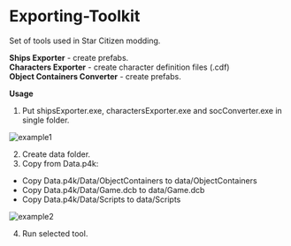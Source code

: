 # Exporting-Toolkit
Set of tools used in Star Citizen modding.

**Ships Exporter** - create prefabs.  
**Characters Exporter** - create character definition files (.cdf)  
**Object Containers Converter** - create prefabs.  

**Usage**

1. Put shipsExporter.exe, charactersExporter.exe and socConverter.exe in single folder.

  ![example1][example1] 
  
2. Create data folder.
3. Copy from Data.p4k:
  * Copy Data.p4k/Data/ObjectContainers to data/ObjectContainers
  * Copy Data.p4k/Data/Game.dcb to data/Game.dcb
  * Copy Data.p4k/Data/Scripts to data/Scripts
  
  ![example2][example2] 
  
4. Run selected tool.


[example1]: https://i.imgur.com/GWj10Lu.jpg "example1"
[example2]: https://i.imgur.com/qdZDRak.jpg "example2"